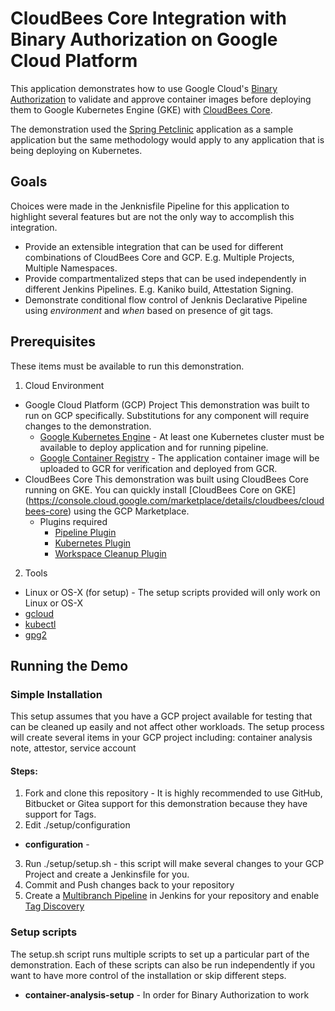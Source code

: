 # CloudBees Core Integration with Binary Authorization on Google Cloud Platform

This application demonstrates how to use Google Cloud's [Binary Authorization](https://cloud.google.com/binary-authorization) to validate and approve container images before deploying them to Google Kubernetes Engine (GKE) with [CloudBees Core](https://www.cloudbees.com/get-started). 

The demonstration used the [Spring Petclinic](https://github.com/spring-projects/spring-petclinic) application as a sample application but the same methodology would apply to any application that is being deploying on Kubernetes.

## Goals
Choices were made in the Jenknisfile Pipeline for this application to highlight several features but are not the only way to accomplish this integration. 

* Provide an extensible integration that can be used for different combinations of CloudBees Core and GCP. E.g. Multiple Projects, Multiple Namespaces.
* Provide compartmentalized steps that can be used independently in different Jenkins Pipelines. E.g. Kaniko build, Attestation Signing.
* Demonstrate conditional flow control of Jenknis Declarative Pipeline using _environment_ and _when_ based on presence of git tags. 

## Prerequisites
These items must be available to run this demonstration. 

1. Cloud Environment
  * Google Cloud Platform (GCP) Project
  This demonstration was built to run on GCP specifically. Substitutions for any component will require changes to the demonstration.
    * [Google Kubernetes Engine](https://cloud.google.com/kubernetes-engine/) - At least one Kubernetes cluster must be available to deploy application and for running pipeline. 
    * [Google Container Registry](https://cloud.google.com/container-registry/docs/quickstart) - The application container image will be uploaded to GCR for verification and deployed from GCR.
  * CloudBees Core 
  This demonstration was built using CloudBees Core running on GKE. You can quickly install [CloudBees Core on GKE] (https://console.cloud.google.com/marketplace/details/cloudbees/cloudbees-core) using the GCP Marketplace.
    * Plugins required
      * [Pipeline Plugin](https://plugins.jenkins.io/workflow-aggregator)
      * [Kubernetes Plugin](https://plugins.jenkins.io/kubernetes)
      * [Workspace Cleanup Plugin](https://plugins.jenkins.io/ws-cleanup)

2. Tools 
  * Linux or OS-X (for setup) - The setup scripts provided will only work on Linux or OS-X
  * [gcloud](https://cloud.google.com/sdk/install)
  * [kubectl](https://kubernetes.io/docs/tasks/tools/install-kubectl/)
  * [gpg2](https://gnupg.org/download/)

## Running the Demo

### Simple Installation
This setup assumes that you have a GCP project available for testing that can be cleaned up easily and not affect other workloads. The setup process will create several items in your GCP project including: container analysis note, attestor, service account 

#### Steps:
1. Fork and clone this repository - It is highly recommended to use GitHub, Bitbucket or Gitea support for this demonstration because they have support for Tags.
2. Edit ./setup/configuration 
* **configuration** - 
3. Run ./setup/setup.sh - this script will make several changes to your GCP Project and create a Jenkinsfile for you.
4. Commit and Push changes back to your repository
5. Create a [Multibranch Pipeline](https://jenkins.io/doc/book/pipeline/multibranch/) in Jenkins for your repository and enable [Tag Discovery](https://jenkins.io/blog/2018/05/16/pipelines-with-git-tags/) 

### Setup scripts
The setup.sh script runs multiple scripts to set up a particular part of the demonstration. Each of these scripts can also be run independently if you want to have more control of the installation or skip different steps.


* **container-analysis-setup** - In order for Binary Authorization to work  



